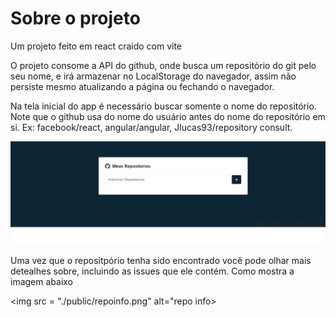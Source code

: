 # Sobre o projeto

<p>Um projeto feito em react craido com vite </p>

<p>O projeto consome a API do github, onde busca um repositório do git pelo seu nome, e irá armazenar no LocalStorage do navegador, assim não persiste mesmo atualizando a página ou fechando o navegador.</p>

<p> Na tela inicial do app é necessário buscar somente o nome do repositório. Note que o github usa do nome do usuário antes do nome do repositório em si. Ex: facebook/react, angular/angular, Jlucas93/repository consult. </p>

<img src="./public/homepage.png" alt="home page">

<p> Uma vez que o repositpório tenha sido encontrado você pode olhar mais detealhes sobre, incluindo as issues que ele contém. Como mostra a imagem abaixo</p>

<img src = "./public/repoinfo.png" alt="repo info>